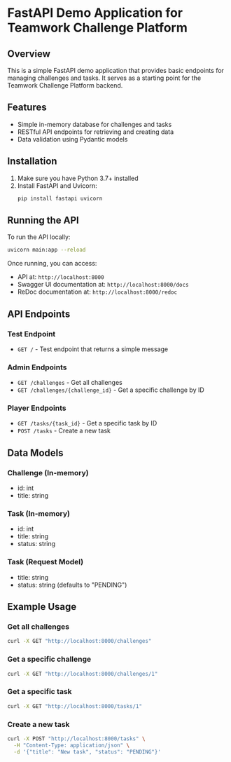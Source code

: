 # FastAPI Demo Application for Teamwork Challenge Platform

## Overview

This is a simple FastAPI demo application that provides basic endpoints for managing challenges and tasks. It serves as a starting point for the Teamwork Challenge Platform backend.

## Features

- Simple in-memory database for challenges and tasks
- RESTful API endpoints for retrieving and creating data
- Data validation using Pydantic models

## Installation

1. Make sure you have Python 3.7+ installed
2. Install FastAPI and Uvicorn:
   ```bash
   pip install fastapi uvicorn
   ```

## Running the API

To run the API locally:

```bash
uvicorn main:app --reload
```

Once running, you can access:
- API at: `http://localhost:8000`
- Swagger UI documentation at: `http://localhost:8000/docs`
- ReDoc documentation at: `http://localhost:8000/redoc`

## API Endpoints

### Test Endpoint
- `GET /` - Test endpoint that returns a simple message

### Admin Endpoints
- `GET /challenges` - Get all challenges
- `GET /challenges/{challenge_id}` - Get a specific challenge by ID

### Player Endpoints
- `GET /tasks/{task_id}` - Get a specific task by ID
- `POST /tasks` - Create a new task

## Data Models

### Challenge (In-memory)
- id: int
- title: string

### Task (In-memory)
- id: int
- title: string
- status: string

### Task (Request Model)
- title: string
- status: string (defaults to "PENDING")

## Example Usage

### Get all challenges
```bash
curl -X GET "http://localhost:8000/challenges"
```

### Get a specific challenge
```bash
curl -X GET "http://localhost:8000/challenges/1"
```

### Get a specific task
```bash
curl -X GET "http://localhost:8000/tasks/1"
```

### Create a new task
```bash
curl -X POST "http://localhost:8000/tasks" \
  -H "Content-Type: application/json" \
  -d '{"title": "New task", "status": "PENDING"}'
```
